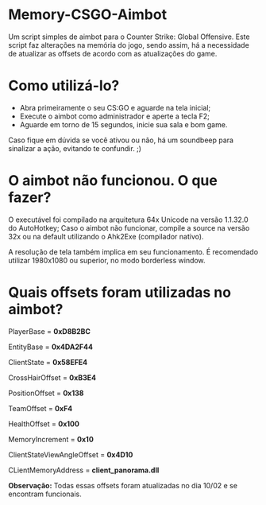 # Memory-CSGO-Aimbot
Um script simples de aimbot para o Counter Strike: Global Offensive.
Este script faz alterações na memória do jogo, sendo assim, há a necessidade de atualizar as offsets de acordo com as atualizações do game. 

# Como utilizá-lo?
- Abra primeiramente o seu CS:GO e aguarde na tela inicial;
- Execute o aimbot como administrador e aperte a tecla F2;
- Aguarde em torno de 15 segundos, inicie sua sala e bom game.

Caso fique em dúvida se você ativou ou não, há um soundbeep para sinalizar a ação, evitando te confundir. ;)

# O aimbot não funcionou. O que fazer?
O executável foi compilado na arquitetura 64x Unicode na versão 1.1.32.0 do AutoHotkey; Caso o aimbot não funcionar, compile a source na versão 32x ou na default utilizando o Ahk2Exe (compilador nativo). 

A resolução de tela também implica em seu funcionamento. É recomendado utilizar 1980x1080 ou superior, no modo borderless window.

# Quais offsets foram utilizadas no aimbot?
PlayerBase = **0xD8B2BC**

EntityBase = **0x4DA2F44**

ClientState = **0x58EFE4**

CrossHairOffset = **0xB3E4**

PositionOffset = **0x138**

TeamOffset = **0xF4**

HealthOffset = **0x100**

MemoryIncrement = **0x10**

ClientStateViewAngleOffset = **0x4D10**

CLientMemoryAddress = **client_panorama.dll**


**Observação:** Todas essas offsets foram atualizadas no dia 10/02 e se encontram funcionais.




